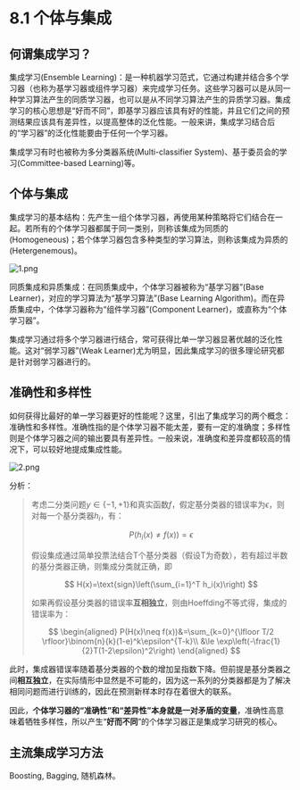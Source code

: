 # 8.1 个体与集成

## 何谓集成学习？

集成学习(Ensemble Learning)：是一种机器学习范式，它通过构建并结合多个学习器（也称为基学习器或组件学习器）来完成学习任务。这些学习器可以是从同一种学习算法产生的同质学习器，也可以是从不同学习算法产生的异质学习器。集成学习的核心思想是“好而不同”，即基学习器应该具有好的性能，并且它们之间的预测结果应该具有差异性，以提高整体的泛化性能。一般来讲，集成学习结合后的“学习器”的泛化性能要由于任何一个学习器。

集成学习有时也被称为多分类器系统(Multi-classifier System)、基于委员会的学习(Committee-based Learning)等。

## 个体与集成

集成学习的基本结构：先产生一组个体学习器，再使用某种策略将它们结合在一起。若所有的个体学习器都属于同一类别，则称该集成为同质的(Homogeneous)；若个体学习器包含多种类型的学习算法，则称该集成为异质的(Hetergenemous)。

  ![1.png](https://i.loli.net/2018/10/18/5bc84d0c15683.png)

同质集成和异质集成：在同质集成中，个体学习器被称为“基学习器”(Base Learner)，对应的学习算法为“基学习算法”(Base Learning Algorithm)。而在异质集成中，个体学习器称为“组件学习器”(Component Learner)，或直称为“个体学习器”。

集成学习通过将多个学习器进行结合，常可获得比单一学习器显著优越的泛化性能。这对“弱学习器”(Weak Learner)尤为明显，因此集成学习的很多理论研究都是针对弱学习器进行的。

## 准确性和多样性

如何获得比最好的单一学习器更好的性能呢？这里，引出了集成学习的两个概念：准确性和多样性。准确性指的是个体学习器不能太差，要有一定的准确度；多样性则是个体学习器之间的输出要具有差异性。一般来说，准确度和差异度都较高的情况下，可以较好地提成集成性能。

  ![2.png](https://i.loli.net/2018/10/18/5bc84d0d23e13.png)

分析：

> 考虑二分类问题$y\in\{-1,+1\}$和真实函数$f$，假定基分类器的错误率为$\epsilon$，则对每一个基分类器$h_i$，有：
>
> 
> $$
> P(h_i(x)\neq f(x))=\epsilon
> $$
> 
>
>  假设集成通过简单投票法结合T个基分类器（假设T为奇数），若有超过半数的基分类器正确，则集成分类就正确，即
>
> 
> $$
> H(x)=\text{sign}\left(\sum_{i=1}^T h_i(x)\right)
> $$
> 
>
> 如果再假设基分类器的错误率**互相独立**，则由Hoeffding不等式得，集成的错误率为：
>
> 
> $$
> \begin{aligned}
>     P(H(x)\neq f(x))&=\sum_{k=0}^{\lfloor T/2 \rfloor}\binom{n}{k}(1-e)^k\epsilon^{T-k}\\
>     &\le \exp\left(-\frac{1}{2}T(1-2\epsilon)^2\right)
>   \end{aligned}
> $$
> 

此时，集成器错误率随着基分类器的个数的增加呈指数下降。但前提是基分类器之间**相互独立**，在实际情形中显然是不可能的，因为这一系列的分类器都是为了解决相同问题而进行训练的，因此在预测新样本时存在着很大的联系。

因此，**个体学习器的“准确性”和“差异性”本身就是一对矛盾的变量**，准确性高意味着牺牲多样性，所以产生“**好而不同**”的个体学习器正是集成学习研究的核心。

## 主流集成学习方法

Boosting, Bagging, 随机森林。
